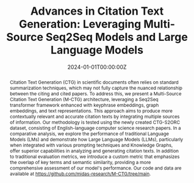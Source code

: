 ---
title: "Advances in Citation Text Generation: Leveraging Multi-Source Seq2Seq Models and Large Language Models"
authors:
- Avinash Anand
- Ashwin Nair
- Kritarth Prasad
- Vrinda Narayan
- Naman Lal
- Debanjan Mahata
- Yaman K Singla
- Rajiv Shah

date: "2024-01-01T00:00:00Z"
doi: ""

publishDate: "2024-01-01T00:00:00Z"

publication_types: ["conference"]

publication: "CIKM"
publication_short: "CIKM"

abstract: "Citation Text Generation (CTG) in scientific documents often relies on standard summarization techniques, which may not fully capture the nuanced relationship between the citing and cited papers. To address this, we present a Multi-Source Citation Text Generation (M-CTG) architecture, leveraging a Seq2Seq transformer framework enhanced with keyphrase embeddings, graph embeddings, and text representations. This approach aims to produce more contextually relevant and accurate citation texts by integrating multiple sources of information. Our methodology is tested using the newly created CTG-S2ORC dataset, consisting of English-language computer science research papers. In a comparative analysis, we explore the performance of traditional Language Models (LMs) and demonstrate how Large Language Models (LLMs), particularly when integrated with various prompting techniques and Knowledge Graphs, offer superior capabilities in analyzing and generating citation texts. In addition to traditional evaluation metrics, we introduce a custom metric that emphasizes the overlap of key terms and semantic similarity, providing a more comprehensive assessment of our model's performance. Our code and data are available at https://github.com/midas-research/M-CTG/tree/main."

tags: ["Citation", "Text generation", "Machine learning", "Knowledge graphs", "Summarization"]
summary: ""

tags:
- Citation
- Text generation
- Machine learning
- Knowledge graphs
- Summarization
featured: false

links:
url_pdf: "https://dl.acm.org/doi/10.1145/3627673.3679783"
url_code: ""
url_dataset: ""
url_poster: ""
url_project: ""
url_slides: ""
url_source: ""
url_video: ""


projects: []
slides: ""
---